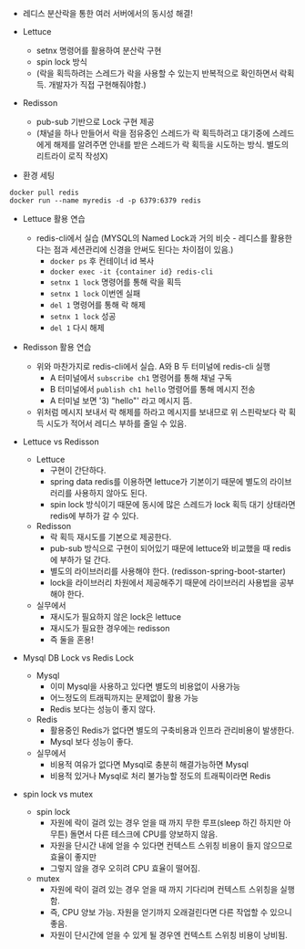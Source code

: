 * 레디스 분산락을 통한 여러 서버에서의 동시성 해결!

* Lettuce
  * setnx 명령어를 활용하여 분산락 구현
  * spin lock 방식 
  * (락을 획득하려는 스레드가 락을 사용할 수 있는지 반복적으로 확인하면서 락획득. 개발자가 직접 구현해줘야함.)
* Redisson
  * pub-sub 기반으로 Lock 구현 제공 
  * (채널을 하나 만들어서 락을 점유중인 스레드가 락 획득하려고 대기중에 스레드에게 해제를 알려주면 안내를 받은 스레드가 락 획득을 시도하는 방식. 별도의 리트라이 로직 작성X)

* 환경 세팅
```
docker pull redis
docker run --name myredis -d -p 6379:6379 redis
```

* Lettuce 활용 연습
  * redis-cli에서 실습 (MYSQL의 Named Lock과 거의 비슷 - 레디스를 활용한다는 점과 세션관리에 신경을 안써도 된다는 차이점이 있음.)
    * ```docker ps``` 후 컨테이너 id 복사
    * ```docker exec -it {container id} redis-cli```
    * ```setnx 1 lock``` 명령어를 통해 락을 획득
    * ```setnx 1 lock``` 이번엔 실패
    * ```del 1``` 명령어를 통해 락 해제
    * ```setnx 1 lock``` 성공
    * ```del 1``` 다시 해제

* Redisson 활용 연습
  * 위와 마찬가지로 redis-cli에서 실습. A와 B 두 터미널에 redis-cli 실행
    * A 터미널에서 ```subscribe ch1``` 명령어를 통해 채널 구독
    * B 터미널에서 ```publish ch1 hello``` 명령어를 통해 메시지 전송
    * A 터미널 보면 '3) "hello"' 라고 메시지 뜸.
  * 위처럼 메시지 보내서 락 해제를 하라고 메시지를 보내므로 위 스핀락보다 락 획득 시도가 적어서 레디스 부하를 줄일 수 있음.

* Lettuce vs Redisson
  * Lettuce
    * 구현이 간단하다.
    * spring data redis를 이용하면 lettuce가 기본이기 때문에 별도의 라이브러리를 사용하지 않아도 된다.
    * spin lock 방식이기 때문에 동시에 많은 스레드가 lock 획득 대기 상태라면 redis에 부하가 갈 수 있다.
  * Redisson
    * 락 획득 재시도를 기본으로 제공한다.
    * pub-sub 방식으로 구현이 되어있기 때문에 lettuce와 비교했을 때 redis에 부하가 덜 간다.
    * 별도의 라이브러리를 사용해야 한다. (redisson-spring-boot-starter)
    * lock을 라이브러리 차원에서 제공해주기 때문에 라이브러리 사용법을 공부해야 한다.
  * 실무에서
    * 재시도가 필요하지 않은 lock은 lettuce
    * 재시도가 필요한 경우에는 redisson
    * 즉 둘을 혼용!

* Mysql DB Lock vs Redis Lock
  * Mysql
    * 이미 Mysql을 사용하고 있다면 별도의 비용없이 사용가능
    * 어느정도의 트래픽까지는 문제없이 활용 가능
    * Redis 보다는 성능이 좋지 않다.
  * Redis
    * 활용중인 Redis가 없다면 별도의 구축비용과 인프라 관리비용이 발생한다.
    * Mysql 보다 성능이 좋다.
  * 실무에서
    * 비용적 여유가 없다면 Mysql로 충분히 해결가능하면 Mysql
    * 비용적 있거나 Mysql로 처리 불가능할 정도의 트래픽이라면 Redis

* spin lock vs mutex
  * spin lock
    * 자원에 락이 걸려 있는 경우 얻을 때 까지 무한 루프(sleep 하긴 하지만 아무튼) 돌면서 다른 테스크에 CPU를 양보하지 않음.
    * 자원을 단시간 내에 얻을 수 있다면 컨텍스트 스위칭 비용이 들지 않으므로 효율이 좋지만
    * 그렇지 않을 경우 오히려 CPU 효율이 떨어짐.
  * mutex
    * 자원에 락이 걸려 있는 경우 얻을 때 까지 기다리며 컨텍스트 스위칭을 실행함.
    * 즉, CPU 양보 가능. 자원을 얻기까지 오래걸린다면 다른 작업할 수 있으니 좋음.
    * 자원이 단시간에 얻을 수 있게 될 경우엔 컨텍스트 스위칭 비용이 낭비됨.

